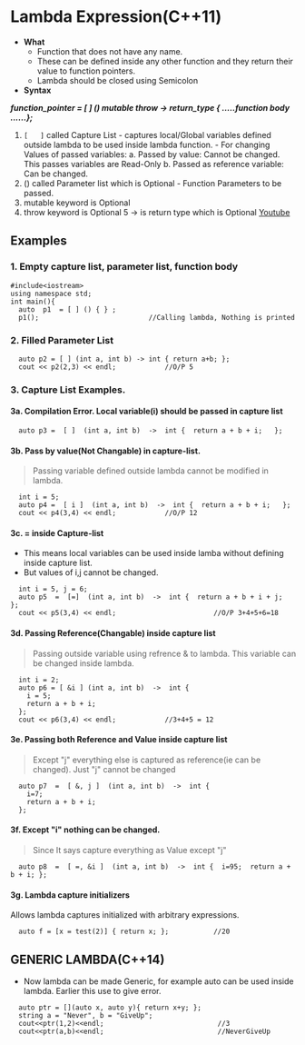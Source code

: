 # Lambda Expression(C++11)
- **What** 
  - Function that does not have any name. 
  - These can be defined inside any other function and they return their value to function pointers.
  - Lambda should be closed using Semicolon
- **Syntax**

***function_pointer  = [ ] () mutable throw -> return_type { .....function body ......};***

  1. `[   ]` called Capture List
    - captures local/Global variables defined outside lambda to be used inside lambda function.
    - For changing Values of passed variables:
      a. Passed by value: Cannot be changed. This passes variables are Read-Only
      b. Passed as reference variable: Can be changed.
  2. () called Parameter list which is Optional
    - Function Parameters to be passed.
  3. mutable keyword is Optional
  4. throw keyword is Optional
  5 -> is return type which is Optional
[Youtube](https://www.youtube.com/watch?v=uk0Ytomv0wY)    

## Examples
### 1. Empty capture list, parameter list, function body
```
#include<iostream>
using namespace std;
int main(){
  auto  p1  = [ ] () { } ;
  p1();                           //Calling lambda, Nothing is printed
```  

### 2. Filled Parameter List
```  
  auto p2 = [ ] (int a, int b) -> int { return a+b; };
  cout << p2(2,3) << endl;            //O/P 5
```

### 3. Capture List Examples.
#### 3a. Compilation Error. Local variable(i) should be passed in capture list
```  
  auto p3 =  [ ]  (int a, int b)  ->  int {  return a + b + i;   };
```

#### 3b. Pass by value(Not Changable) in capture-list. 
> Passing variable defined outside lambda cannot be modified in lambda.
```
  int i = 5;
  auto p4 =  [ i ]  (int a, int b)  ->  int {  return a + b + i;   };
  cout << p4(3,4) << endl;            //O/P 12 
```  

#### 3c. = inside Capture-list
- This means local variables can be used inside lamba without defining inside capture list.
- But values of i,j cannot be changed.
```  
  int i = 5, j = 6;
  auto p5  =  [=]  (int a, int b)  ->  int {  return a + b + i + j;   };
  cout << p5(3,4) << endl;                        //O/P 3+4+5+6=18
```  

#### 3d. Passing Reference(Changable) inside capture list
> Passing outside variable using refrence & to lambda. This variable can be changed inside lambda.
```  
  int i = 2;
  auto p6 = [ &i ] (int a, int b)  ->  int {  
    i = 5;
    return a + b + i; 
  };
  cout << p6(3,4) << endl;            //3+4+5 = 12
```

#### 3e. Passing both Reference and Value inside capture list
> Except "j" everything else is captured as reference(ie can be changed). Just "j" cannot be changed
```  
  auto p7  =  [ &, j ]  (int a, int b)  ->  int {
    i=7;
    return a + b + i; 
  };
```  

#### 3f. Except "i" nothing can be changed.
> Since It says capture everything as Value except "j"
```  
  auto p8  =  [ =, &i ]  (int a, int b)  ->  int {  i=95;  return a + b + i; };
```

#### 3g. Lambda capture initializers
Allows lambda captures initialized with arbitrary expressions.
```
  auto f = [x = test(2)] { return x; };           //20  
```  
          
## GENERIC LAMBDA(C++14)
- Now lambda can be made Generic, for example auto can be used inside lambda. Earlier this use to give error.
```
  auto ptr = [](auto x, auto y){ return x+y; };
  string a = "Never", b = "GiveUp";
  cout<<ptr(1,2)<<endl;                            //3
  cout<<ptr(a,b)<<endl;                            //NeverGiveUp   
```
